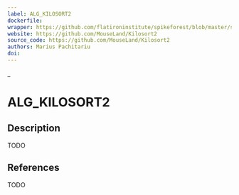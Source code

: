 ```yaml
---
label: ALG_KILOSORT2
dockerfile:
wrapper: https://github.com/flatironinstitute/spikeforest/blob/master/spikeforest/spikesorters/kilosort2/kilosort2.py
website: https://github.com/MouseLand/Kilosort2
source_code: https://github.com/MouseLand/Kilosort2
authors: Marius Pachitariu
doi:
---
```

_
# ALG_KILOSORT2

## Description

TODO

## References

TODO